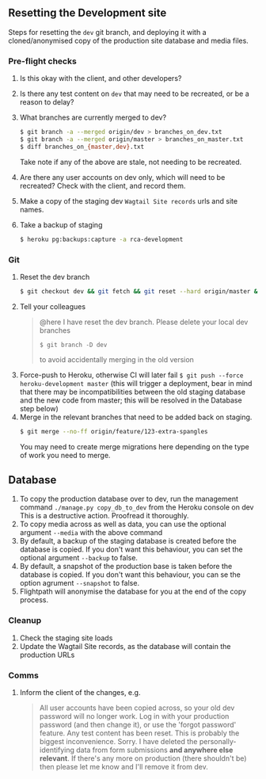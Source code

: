 ## Resetting the Development site

Steps for resetting the `dev` git branch, and deploying it with a cloned/anonymised copy of the production site database and media files.

### Pre-flight checks

1. Is this okay with the client, and other developers?
2. Is there any test content on `dev` that may need to be recreated, or be a reason to delay?
3. What branches are currently merged to dev?

   ```bash
   $ git branch -a --merged origin/dev > branches_on_dev.txt
   $ git branch -a --merged origin/master > branches_on_master.txt
   $ diff branches_on_{master,dev}.txt
   ```

   Take note if any of the above are stale, not needing to be recreated.

4. Are there any user accounts on dev only, which will need to be recreated? Check with the client, and record them.
5. Make a copy of the staging dev `Wagtail Site records` urls and site names.
6. Take a backup of staging
   ```bash
   $ heroku pg:backups:capture -a rca-development
   ```

### Git

1. Reset the dev branch
   ```bash
   $ git checkout dev && git fetch && git reset --hard origin/master && git push --force
   ```
2. Tell your colleagues
   > @here I have reset the dev branch. Please delete your local dev branches
   >
   > ```
   > $ git branch -D dev
   > ```
   >
   > to avoid accidentally merging in the old version
3. Force-push to Heroku, otherwise CI will later fail `$ git push --force heroku-development master` (this will trigger a deployment, bear in mind that there may be incompatibilities between the old staging database and the new code from master; this will be resolved in the Database step below)
4. Merge in the relevant branches that need to be added back on staging.
   ```bash
   $ git merge --no-ff origin/feature/123-extra-spangles
   ```
   You may need to create merge migrations here depending on the type of work you need to merge.

## Database

1. To copy the production database over to dev, run the management command `./manage.py copy_db_to_dev` from the Heroku console on dev
   This is a destructive action. Proofread it thoroughly.
2. To copy media across as well as data, you can use the optional argument `--media` with the above command
3. By default, a backup of the staging database is created before the database is copied. If you don't want this behaviour, you can set the optional argument `--backup` to false.
4. By default, a snapshot of the production base is taken before the database is copied. If you don't want this behaviour, you can se the option agrument `--snapshot` to false.
5. Flightpath will anonymise the database for you at the end of the copy process.

### Cleanup

1. Check the staging site loads
2. Update the Wagtail Site records, as the database will contain the production URLs

### Comms

1. Inform the client of the changes, e.g.
   > All user accounts have been copied across, so your old dev password will no longer work. Log in with your production password (and then change it), or use the 'forgot password' feature.
   > Any test content has been reset. This is probably the biggest inconvenience. Sorry.
   > I have deleted the personally-identifying data from form submissions **and anywhere else relevant**. If there's any more on production (there shouldn't be) then please let me know and I'll remove it from dev.
